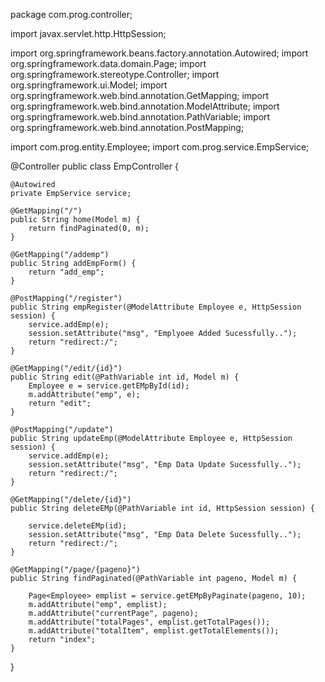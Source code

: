 package com.prog.controller;

import javax.servlet.http.HttpSession;

import org.springframework.beans.factory.annotation.Autowired;
import org.springframework.data.domain.Page;
import org.springframework.stereotype.Controller;
import org.springframework.ui.Model;
import org.springframework.web.bind.annotation.GetMapping;
import org.springframework.web.bind.annotation.ModelAttribute;
import org.springframework.web.bind.annotation.PathVariable;
import org.springframework.web.bind.annotation.PostMapping;

import com.prog.entity.Employee;
import com.prog.service.EmpService;

@Controller
public class EmpController {

	@Autowired
	private EmpService service;

	@GetMapping("/")
	public String home(Model m) {
		return findPaginated(0, m);
	}

	@GetMapping("/addemp")
	public String addEmpForm() {
		return "add_emp";
	}

	@PostMapping("/register")
	public String empRegister(@ModelAttribute Employee e, HttpSession session) {
		service.addEmp(e);
		session.setAttribute("msg", "Emplyoee Added Sucessfully..");
		return "redirect:/";
	}

	@GetMapping("/edit/{id}")
	public String edit(@PathVariable int id, Model m) {
		Employee e = service.getEMpById(id);
		m.addAttribute("emp", e);
		return "edit";
	}

	@PostMapping("/update")
	public String updateEmp(@ModelAttribute Employee e, HttpSession session) {
		service.addEmp(e);
		session.setAttribute("msg", "Emp Data Update Sucessfully..");
		return "redirect:/";
	}

	@GetMapping("/delete/{id}")
	public String deleteEMp(@PathVariable int id, HttpSession session) {

		service.deleteEMp(id);
		session.setAttribute("msg", "Emp Data Delete Sucessfully..");
		return "redirect:/";
	}

	@GetMapping("/page/{pageno}")
	public String findPaginated(@PathVariable int pageno, Model m) {

		Page<Employee> emplist = service.getEMpByPaginate(pageno, 10);
		m.addAttribute("emp", emplist);
		m.addAttribute("currentPage", pageno);
		m.addAttribute("totalPages", emplist.getTotalPages());
		m.addAttribute("totalItem", emplist.getTotalElements());
		return "index";
	}

}
